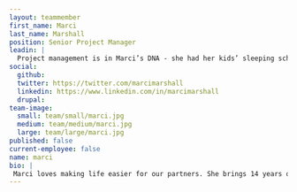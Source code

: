 ```yaml
---
layout: teammember
first_name: Marci
last_name: Marshall
position: Senior Project Manager
leadin: |
  Project management is in Marci’s DNA - she had her kids’ sleeping schedules in spreadsheets when they were infants. She approaches each task with an understanding for our clients' needs, ensuring that we’re using the most efficient processes to meet their goals.
social:
  github:
  twitter: https://twitter.com/marcimarshall
  linkedin: https://www.linkedin.com/in/marcimarshall
  drupal:
team-image:
  small: team/small/marci.jpg
  medium: team/medium/marci.jpg
  large: team/large/marci.jpg
published: false
current-employee: false
name: marci
bio: |
 Marci loves making life easier for our partners. She brings 14 years of technical project management experience to the team and loves helping mission-driven organizations achieve their technological goals. She has worked with clients spanning a wide variety of industries, including financial and professional services, manufacturing, retail, and nonprofit. Though her work is very much left brain-driven, she claims she does have an active right brain as well. She has an MFA in poetry and loves marching bands. She owns a trumpet, but admits she doesn’t know how to play it.
---
```

